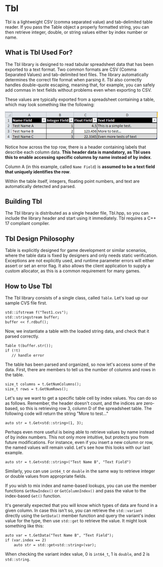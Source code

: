 # Tbl
Tbl is a lightweight CSV (comma separated value) and tab-delimited table reader.  If you pass the Table object a properly formatted string, you can then retrieve integer, double, or string values either by index number or name.

## What is Tbl Used For?
The Tbl library is designed to read tabular spreadsheet data that has been exported to a text format.  Two common formats are CSV (Comma Separated Values) and tab-delimited text files.  The library automatically determines the correct file format when parsing it.  Tbl also correctly handles double-quote escaping, meaning that, for example, you can safely add commas in text fields without problems even when exporting to CSV.

These values are typically exported from a spreadsheet containing a table, which may look something like the following:

![Table Image](Data/Img1.png)

Notice how across the top row, there is a header containing labels that describe each column data.  **This header data is mandatory, as Tbl uses this to enable accessing specific columns by name instead of by index**.  

Column A (in this example, called ```Name Field```) is **assumed to be a text field that uniquely identifies the row**.  

Within the table itself, integers, floating point numbers, and text are automatically detected and parsed.

## Building Tbl
The Tbl library is distributed as a single header file, Tbl.hpp, so you can include the library header and start using it immediately.  Tbl requires a C++ 17 compliant compiler.

## Tbl Design Philosophy
Table is explicitly designed for game development or similar scenarios, where the table data is fixed by designers and only needs static verification.  Exceptions are not explicitly used, and runtime parameter errors will either assert or set an error flag.  It also allows the client application to supply a custom allocator, as this is a common requirement for many games.

## How to Use Tbl
The Tbl library consists of a single class, called ```Table```.  Let's load up our sample CVS file first.

    std::ifstream f("Test1.cvs");
    std::stringstream buffer;
    buffer << f.rdbuf();
    
Now, we instantiate a table with the loaded string data, and check that it parsed correctly.

    Table t(buffer.str());
    if (!t)
       // handle error
       
The table has been parsed and organized, so now let's access some of the data.  First, there are members to tell us the number of columns and rows in the table.  

    size_t columns = t.GetNumColumns();
    size_t rows = t.GetNumRows();
    
Let's say we want to get a specific table cell by index values.  You can do so as follows.  Remember, the header doesn't count, and the indices are zero-based, so this is retrieving row 3, column D of the spreadsheet table.  The following code will return the string "More to test..."  

    auto str = t.Get<std::string>(1, 3);
    
Perhaps even more useful is being able to retrieve values by name instead of by index numbers.  This not only more intuitive, but protects you from future modifications.  For instance, even if you insert a new column or row, the named values will remain valid.  Let's see how this looks with our last example.

    auto str = t.Get<std::string>("Test Name B", "Text Field")
    
Similarly, you can use ```int64_t``` or ```double``` in the same way to retrieve integer or double values from appropriate fields.

If you wish to mix index and name-based lookups, you can use the member functions ```GetRowIndex()``` or ```GetColumnIndex()``` and pass the value to the index-based ```Get()``` function.

It's generally expected that you will know which types of data are found in a given column.  In case this isn't so, you can retrieve the ```std::variant``` directly using the ```GetData()``` member function and query the variant's index value for the type, then use ```std::get``` to retrieve the value.  It might look something like this:

    auto var = t.GetData("Test Name B", "Text Field");
    if (var.index == 2)
        auto str = std::get<std::string>(var);
        
When checking the variant index value, 0 is ```int64_t```, 1 is ```double```, and 2 is ```std::string```.


